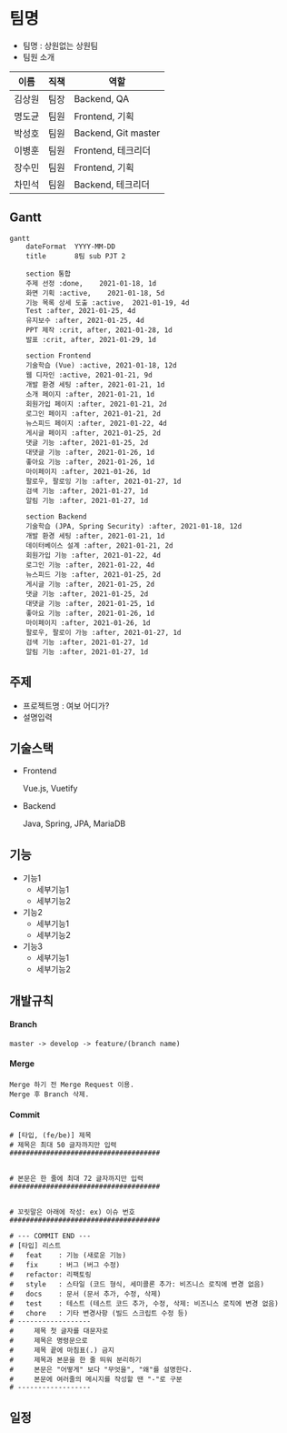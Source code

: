 # 팀명
- 팀명 : 상원없는 상원팀
- 팀원 소개

| 이름 | 직책 | 역할
| --- | --- | --- |
| 김상원 | 팀장 | Backend, QA |
| 명도균 | 팀원 | Frontend, 기획 |
| 박성호 | 팀원 | Backend, Git master |
| 이병훈 | 팀원 | Frontend, 테크리더 |
| 장수민 | 팀원 | Frontend, 기획 |
| 차민석 | 팀원 | Backend, 테크리더 |

## Gantt

```mermaid
gantt
    dateFormat  YYYY-MM-DD
    title       8팀 sub PJT 2

    section 통합
    주제 선정 :done,    2021-01-18, 1d
    화면 기획 :active,    2021-01-18, 5d
    기능 목록 상세 도출 :active,  2021-01-19, 4d
    Test :after, 2021-01-25, 4d
    유지보수 :after, 2021-01-25, 4d
    PPT 제작 :crit, after, 2021-01-28, 1d
    발표 :crit, after, 2021-01-29, 1d
    
    section Frontend
    기술학습 (Vue) :active, 2021-01-18, 12d
    웹 디자인 :active, 2021-01-21, 9d
    개발 환경 세팅 :after, 2021-01-21, 1d
    소개 페이지 :after, 2021-01-21, 1d
    회원가입 페이지 :after, 2021-01-21, 2d
    로그인 페이지 :after, 2021-01-21, 2d
    뉴스피드 페이지 :after, 2021-01-22, 4d
    게시글 페이지 :after, 2021-01-25, 2d
    댓글 기능 :after, 2021-01-25, 2d
    대댓글 기능 :after, 2021-01-26, 1d
    좋아요 기능 :after, 2021-01-26, 1d
    마이페이지 :after, 2021-01-26, 1d
    팔로우, 팔로잉 기능 :after, 2021-01-27, 1d
    검색 기능 :after, 2021-01-27, 1d
    알림 기능 :after, 2021-01-27, 1d

    section Backend
    기술학습 (JPA, Spring Security) :after, 2021-01-18, 12d
    개발 환경 세팅 :after, 2021-01-21, 1d
    데이터베이스 설계 :after, 2021-01-21, 2d
    회원가입 기능 :after, 2021-01-22, 4d
    로그인 기능 :after, 2021-01-22, 4d
    뉴스피드 기능 :after, 2021-01-25, 2d
    게시글 기능 :after, 2021-01-25, 2d
    댓글 기능 :after, 2021-01-25, 2d
    대댓글 기능 :after, 2021-01-25, 1d
    좋아요 기능 :after, 2021-01-26, 1d
    마이페이지 :after, 2021-01-26, 1d
    팔로우, 팔로이 가능 :after, 2021-01-27, 1d
    검색 기능 :after, 2021-01-27, 1d
    알림 기능 :after, 2021-01-27, 1d
```

## 주제
- 프로젝트명 : 여보 어디가?
- 설명입력

## 기술스택
- Frontend

  Vue.js, Vuetify

- Backend

  Java, Spring, JPA, MariaDB

## 기능
- 기능1
    - 세부기능1
    - 세부기능2
- 기능2
    - 세부기능1
    - 세부기능2
- 기능3
    - 세부기능1
    - 세부기능2

## 개발규칙

#### Branch
```
master -> develop -> feature/(branch name)
```

#### Merge
```
Merge 하기 전 Merge Request 이용.
Merge 후 Branch 삭제.
```

#### Commit
```
# [타입, (fe/be)] 제목
# 제목은 최대 50 글자까지만 입력
#####################################


# 본문은 한 줄에 최대 72 글자까지만 입력
#####################################


# 꼬릿말은 아래에 작성: ex) 이슈 번호
#####################################

# --- COMMIT END ---
# [타입] 리스트
#   feat    : 기능 (새로운 기능)
#   fix     : 버그 (버그 수정)
#   refactor: 리팩토링
#   style   : 스타일 (코드 형식, 세미콜론 추가: 비즈니스 로직에 변경 없음)
#   docs    : 문서 (문서 추가, 수정, 삭제)
#   test    : 테스트 (테스트 코드 추가, 수정, 삭제: 비즈니스 로직에 변경 없음)
#   chore   : 기타 변경사항 (빌드 스크립트 수정 등)
# ------------------
#     제목 첫 글자를 대문자로
#     제목은 명령문으로
#     제목 끝에 마침표(.) 금지
#     제목과 본문을 한 줄 띄워 분리하기
#     본문은 "어떻게" 보다 "무엇을", "왜"를 설명한다.
#     본문에 여러줄의 메시지를 작성할 땐 "-"로 구분
# ------------------
```

## 일정